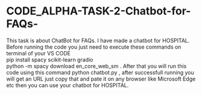 # CODE_ALPHA-TASK-2-Chatbot-for-FAQs-
This task is about ChatBot for FAQs. I have made a chatbot for HOSPITAL. Before running the code you just need to execute these commands on terminal of your VS CODE  
          pip install spacy scikit-learn gradio           
          python -m spacy download en_core_web_sm .
After that you will run this code using this command python chatbot.py , after successfull running you will get an URL just copy that and pate it on any browser like Microsoft Edge etc then you can use your chatbot for HOSPITAL. 

